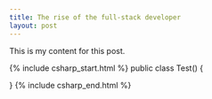 ```yaml
---
title: The rise of the full-stack developer
layout: post
---
```


This is my content for this post.

{% include csharp_start.html %}
public class Test() {

}
{% include csharp_end.html %}



